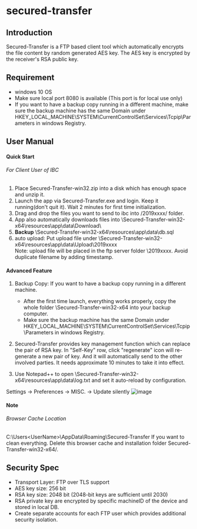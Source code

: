 # secured-transfer
## Introduction
Secured-Transfer is a FTP based client tool which automatically encrypts the file content by random generated AES key.
The AES key is encrypted by the receiver's RSA public key.

## Requirement
- windows 10 OS
- Make sure local port 8080 is available (This port is for local use only)
- If you want to have a backup copy running in a different machine, make sure the backup machine has the same Domain under HKEY_LOCAL_MACHINE\SYSTEM\CurrentControlSet\Services\Tcpip\Parameters in windows Registry.

## User Manual
#### Quick Start
    
###### For Client User of IBC
1. Place Secured-Transfer-win32.zip into a disk which has enough space and unzip it.
2. Launch the app via Secured-Transfer.exe and login. Keep it running(don't quit it). Wait 2 minutes for first time initialization.
3. Drag and drop the files you want to send to ibc into /2019xxxx/ folder.
4. App also automatically downloads files into \Secured-Transfer-win32-x64\resources\app\data\Download\
5. **Backup** \Secured-Transfer-win32-x64\resources\app\data\db.sql
6. auto upload: Put upload file under \Secured-Transfer-win32-x64\resources\app\data\Upload\2019xxxx\
Note: upload file will be placed in the ftp server folder \2019xxxx\. Avoid duplicate filename by adding timestamp.

#### Advanced Feature
1. Backup Copy: If you want to have a backup copy running in a different machine. 
   - After the first time launch, everything works properly, copy the whole folder \Secured-Transfer-win32-x64 into your backup computer. 
   - Make sure the backup machine has the same Domain under HKEY_LOCAL_MACHINE\SYSTEM\CurrentControlSet\Services\Tcpip\Parameters in windows Registry. 

2. Secured-Transfer provides key management function which can replace the pair of RSA key. In "Self-Key" row,
click "regenerate" icon will re-generate a new pair of key. And it will automatically send to the other involved parties.
It needs approximate 10 minutes to take it into effect.

3. Use Notepad++ to open \Secured-Transfer-win32-x64\resources\app\data\log.txt
and set it auto-reload by configuration.

Settings -> Preferences -> MISC. -> Update silently
![image](https://i.stack.imgur.com/WTQo1.png)

#### Note
###### Browser Cache Location
C:\Users\<UserName>\AppData\Roaming\Secured-Transfer
If you want to clean everything. Delete this browser cache and installation folder Secured-Transfer-win32-x64/.

## Security Spec
- Transport Layer: FTP over TLS support 
- AES key size: 256 bit
- RSA key size: 2048 bit (2048-bit keys are sufficient until 2030)
- RSA private key are encrypted by specific machineID of the device and stored in local DB.
- Create separate accounts for each FTP user which provides additional security isolation.



